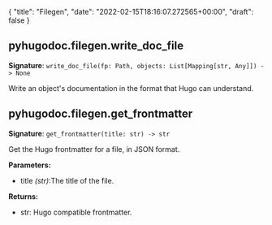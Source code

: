 {
    "title": "Filegen",
    "date": "2022-02-15T18:16:07.272565+00:00",
    "draft": false
}

## pyhugodoc.filegen.write_doc_file
**Signature**: ```write_doc_file(fp: Path, objects: List[Mapping[str, Any]]) -> None```

Write an object's documentation in the format that Hugo can understand.




## pyhugodoc.filegen.get_frontmatter
**Signature**: ```get_frontmatter(title: str) -> str```

Get the Hugo frontmatter for a file, in JSON format.

**Parameters:**
- title  _(str)_:The title of the file.

**Returns:**
- str: Hugo compatible frontmatter.
